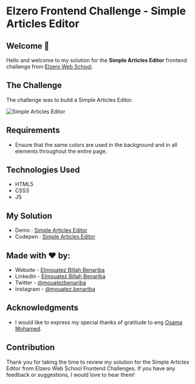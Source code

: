# Elzero Frontend Challenge - Simple Articles Editor

## Welcome 👋

Hello and welcome to my solution for the **Simple Articles Editor** frontend challenge from [Elzero Web School](https://elzero.org/category/challenges/front-end-challenges/).

## The Challenge

The challenge was to build a Simple Articles Editor.

![Simple Articles Editor](https://elzero.org/wp-content/uploads/2022/01/frontend-simple-articles-editor.gif)

## Requirements

- Ensure that the same colors are used in the background and in all elements throughout the entire page.

## Technologies Used

- HTML5
- CSS3
- JS

## My Solution

- Demo : [Simple Articles Editor](https://mouatezbenariba.github.io/Elzero-Frontend-Challenges/simple-articles-editor/)
- Codepen : [Simple Articles Editor](https://codepen.io/mouatezbenariba/pen/QWJOKOp)

## Made with ❤ by:

- Website - [Elmouatez Billah Benariba](https://www.mouatezbenariba.me/)
- Linkedin - [Elmouatez Billah Benariba](https://www.linkedin.com/in/mouatezbenariba/)
- Twitter - [@mouatezbenariba](https://twitter.com/mouatezbenariba)
- Instagram - [@mouatez.benariba](https://www.instagram.com/mouatez.benariba/)

## Acknowledgments

- I would like to express my special thanks of gratitude to eng [Osama Mohamed](https://github.com/OsamaElzero).

## Contribution

Thank you for taking the time to review my solution for the Simple Articles Editor from Elzero Web School Frontend Challenges. If you have any feedback or suggestions, I would love to hear them!
